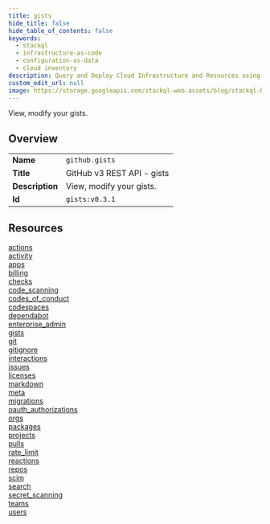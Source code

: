 ```yaml
---
title: gists
hide_title: false
hide_table_of_contents: false
keywords:
  - stackql
  - infrastructure-as-code
  - configuration-as-data
  - cloud inventory
description: Query and Deploy Cloud Infrastructure and Resources using SQL
custom_edit_url: null
image: https://storage.googleapis.com/stackql-web-assets/blog/stackql-blog-post-featured-image.png
---
```

View, modify your gists.  
    

## Overview
<table><tbody>
<tr><td><b>Name</b></td><td><code>github.gists</code></td></tr>
<tr><td><b>Title</b></td><td>GitHub v3 REST API - gists</td></tr>
<tr><td><b>Description</b></td><td>View, modify your gists.</td></tr>
<tr><td><b>Id</b></td><td><code>gists:v0.3.1</code></td></tr>
</tbody></table>

## Resources
<div class="row">
<div class="providerDocColumn">
<a href="/providers/github/gists/actions/index.md">actions</a><br />
<a href="/providers/github/gists/activity/index.md">activity</a><br />
<a href="/providers/github/gists/apps/index.md">apps</a><br />
<a href="/providers/github/gists/billing/index.md">billing</a><br />
<a href="/providers/github/gists/checks/index.md">checks</a><br />
<a href="/providers/github/gists/code_scanning/index.md">code_scanning</a><br />
<a href="/providers/github/gists/codes_of_conduct/index.md">codes_of_conduct</a><br />
<a href="/providers/github/gists/codespaces/index.md">codespaces</a><br />
<a href="/providers/github/gists/dependabot/index.md">dependabot</a><br />
<a href="/providers/github/gists/enterprise_admin/index.md">enterprise_admin</a><br />
<a href="/providers/github/gists/gists/index.md">gists</a><br />
<a href="/providers/github/gists/git/index.md">git</a><br />
<a href="/providers/github/gists/gitignore/index.md">gitignore</a><br />
<a href="/providers/github/gists/interactions/index.md">interactions</a><br />
<a href="/providers/github/gists/issues/index.md">issues</a><br />
<a href="/providers/github/gists/licenses/index.md">licenses</a><br />
</div>
<div class="providerDocColumn">
<a href="/providers/github/gists/markdown/index.md">markdown</a><br />
<a href="/providers/github/gists/meta/index.md">meta</a><br />
<a href="/providers/github/gists/migrations/index.md">migrations</a><br />
<a href="/providers/github/gists/oauth_authorizations/index.md">oauth_authorizations</a><br />
<a href="/providers/github/gists/orgs/index.md">orgs</a><br />
<a href="/providers/github/gists/packages/index.md">packages</a><br />
<a href="/providers/github/gists/projects/index.md">projects</a><br />
<a href="/providers/github/gists/pulls/index.md">pulls</a><br />
<a href="/providers/github/gists/rate_limit/index.md">rate_limit</a><br />
<a href="/providers/github/gists/reactions/index.md">reactions</a><br />
<a href="/providers/github/gists/repos/index.md">repos</a><br />
<a href="/providers/github/gists/scim/index.md">scim</a><br />
<a href="/providers/github/gists/search/index.md">search</a><br />
<a href="/providers/github/gists/secret_scanning/index.md">secret_scanning</a><br />
<a href="/providers/github/gists/teams/index.md">teams</a><br />
<a href="/providers/github/gists/users/index.md">users</a><br />
</div>
</div>

